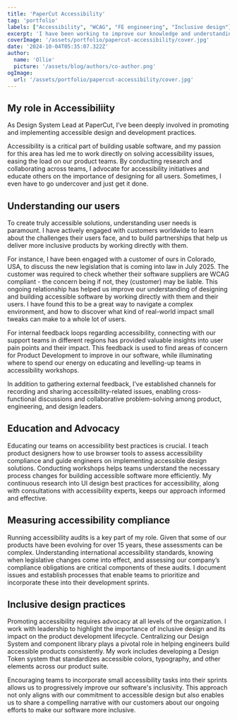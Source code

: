 ```yaml
---
title: 'PaperCut Accessibility'
tag: 'portfolio'
labels: ["Accessibility", "WCAG", "FE engineering", "Inclusive design"]
excerpt: 'I have been working to improve our knowledge and understanding of how to build accessible software at PaperCut by coaching teams, running workshops and delivering reports.'
coverImage: '/assets/portfolio/papercut-accessibility/cover.jpg'
date: '2024-10-04T05:35:07.322Z'
author:
  name: 'Ollie'
  picture: '/assets/blog/authors/co-author.png'
ogImage:
  url: '/assets/portfolio/papercut-accessibility/cover.jpg'
---
```

## My role in Accessibiliity
As Design System Lead at PaperCut, I’ve been deeply involved in promoting and implementing accessible design and development practices.

Accessibility is a critical part of building usable software, and my passion for this area has led me to work directly on solving accessibility issues, easing the load on our product teams. By conducting research and collaborating across teams, I advocate for accessibility initiatives and educate others on the importance of designing for all users. Sometimes, I even have to go undercover and just get it done.

## Understanding our users
To create truly accessible solutions, understanding user needs is paramount. I have actively engaged with customers worldwide to learn about the challenges their users face, and to build partnerships that help us deliver more inclusive products by working directly with them.

For instance, I have been engaged with a customer of ours in Colorado, USA, to discuss the new legislation that is coming into law in July 2025. The customer was required to check whether their software suppliers are WCAG compliant - the concern being if not, they (customer) may be liable. This ongoing relationship has helped us improve our understanding of designing and building accessible software by working directly with them and their users. I have found this to be a great way to navigate a complex environment, and how to discover what kind of real-world impact small tweaks can make to a whole lot of users.

For internal feedback loops regarding accessibility, connecting with our support teams in different regions has provided valuable insights into user pain points and their impact. This feedback is used to find areas of concern for Product Development to improve in our software, while illuminating where to spend our energy on educating and levelling-up teams in accessibility workshops.

In addition to gathering external feedback, I’ve established channels for recording and sharing accessibility-related issues, enabling cross-functional discussions and collaborative problem-solving among product, engineering, and design leaders.

## Education and Advocacy
Educating our teams on accessibility best practices is crucial. I teach product designers how to use browser tools to assess accessibility compliance and guide engineers on implementing accessible design solutions. Conducting workshops helps teams understand the necessary process changes for building accessible software more efficiently. My continuous research into UI design best practices for accessibility, along with consultations with accessibility experts, keeps our approach informed and effective.

## Measuring accessibility compliance
Running accessibility audits is a key part of my role. Given that some of our products have been evolving for over 15 years, these assessments can be complex. Understanding international accessibility standards, knowing when legislative changes come into effect, and assessing our company’s compliance obligations are critical components of these audits. I document issues and establish processes that enable teams to prioritize and incorporate these into their development sprints.

## Inclusive design practices
Promoting accessibility requires advocacy at all levels of the organization. I work with leadership to highlight the importance of inclusive design and its impact on the product development lifecycle. Centralizing our Design System and component library plays a pivotal role in helping engineers build accessible products consistently. My work includes developing a Design Token system that standardizes accessible colors, typography, and other elements across our product suite.

Encouraging teams to incorporate small accessibility tasks into their sprints allows us to progressively improve our software's inclusivity. This approach not only aligns with our commitment to accessible design but also enables us to share a compelling narrative with our customers about our ongoing efforts to make our software more inclusive.
